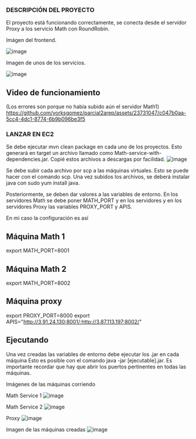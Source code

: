 ### DESCRIPCIÓN DEL PROYECTO

El proyecto está funcionando correctamente, se conecta desde el servidor Proxy a los servicio Math con RoundRobin.

Imágen del frontend.

![image](https://github.com/yorksgomez/parcial2arep/assets/23731047/145f9153-ec59-4c97-837d-1dd621426684)

Imagen de unos de los servicios.

![image](https://github.com/yorksgomez/parcial2arep/assets/23731047/2b963e59-87fa-4e3e-98da-7df163a1170c)

## Video de funcionamiento
(Los errores son porque no había subido aún el servidor Math1)
https://github.com/yorksgomez/parcial2arep/assets/23731047/c047b0aa-5cc4-4dc1-8774-6b9b096be3f5

### LANZAR EN EC2

Se debe ejecutar mvn clean package en cada uno de los proyectos. Esto generará en target un archivo llamado como Math-service-with-dependencies.jar.
Copié estos archivos a descargas por facilidad.
![image](https://github.com/yorksgomez/parcial2arep/assets/23731047/46d591e0-38ce-4a54-8af7-297668611601)

Se debe subir cada archivo por scp a las máquinas virtuales. Esto se puede hacer con el comando scp. Una vez subidos los archivos, se deberá instalar java con sudo yum install java.

Posteriormente, se deben dar valores a las variables de entorno. En los servidores Math se debe poner MATH_PORT y en los servidores y en los servidores Proxy las variables PROXY_PORT y APIS.

En mi caso la configuración es así

## Máquina Math 1

export MATH_PORT=8001

## Máquina Math 2

export MATH_PORT=8002

## Máquina proxy

export PROXY_PORT=8000
export APIS="http://3.91.24.130:8001/;http://3.87.113.197:8002/"

## Ejecutando

Una vez creadas las variables de entorno debe ejecutar los .jar en cada máquina
Esto es posible con el comando java -jar [ejecutable].jar. Es importante recordar que hay que abrir los puertos pertinentes en todas las máquinas.

Imágenes de las máquinas corriendo

Math Service 1
![image](https://github.com/yorksgomez/parcial2arep/assets/23731047/56fe84fb-c16d-470c-b5d3-8f36b65d0fab)

Math Service 2
![image](https://github.com/yorksgomez/parcial2arep/assets/23731047/90779356-f8b4-4475-b8bd-433e119eca5c)

Proxy
![image](https://github.com/yorksgomez/parcial2arep/assets/23731047/a2321ce8-e81d-4869-94dd-8ec16b41828d)

Imagen de las máquinas creadas
![image](https://github.com/yorksgomez/parcial2arep/assets/23731047/28877cf7-c261-4c57-b1f7-1120116249c3)



